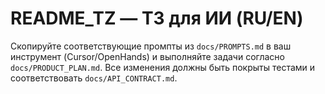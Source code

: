 
# README_TZ — ТЗ для ИИ (RU/EN)

Скопируйте соответствующие промпты из `docs/PROMPTS.md` в ваш инструмент (Cursor/OpenHands) и выполняйте задачи согласно `docs/PRODUCT_PLAN.md`. Все изменения должны быть покрыты тестами и соответствовать `docs/API_CONTRACT.md`.
